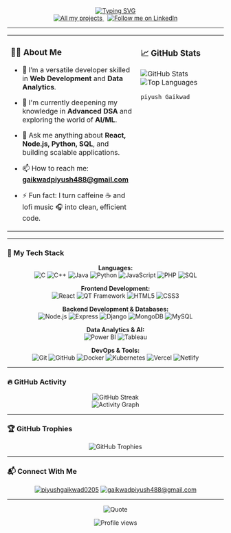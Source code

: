 <div align="center">
  <a href="https://github.com/piyushgaikwad0205">
    <img src="https://readme-typing-svg.herokuapp.com?font=Fira+Code&size=32&pause=1000&color=61DAFB&center=true&vCenter=true&width=1000&lines=Hi+there%2C+I'm+Piyush+Gaikwad+👋;A+passionate+Software+Developer;Data+Analyst+%26+AI+Enthusiast;Lifelong+learner+from+India+🇮🇳" alt="Typing SVG" />
  </a>
</div>

<div align="center"> 
  <a href="https://github.com/piyushgaikwad0205?tab=repositories">
    <img src="https://img.shields.io/badge/all_my_projects-1DA1F2?style=for-the-badge&logo=github&logoColor=white" alt="All my projects"/>
  </a>
  &nbsp;
  <a href="https://linkedin.com/in/piyushgaikwad0205">
    <img src="https://img.shields.io/badge/follow_me_on_LinkedIn-0A66C2?style=for-the-badge&logo=linkedin&logoColor=white" alt="Follow me on LinkedIn"/>
  </a>
</div>

---

<table>
  <tr>
    <td valign="top" width="60%">
      
### 🧑‍💻 About Me
- 🔭 I’m a versatile developer skilled in **Web Development** and **Data Analytics**.
- 🌱 I'm currently deepening my knowledge in **Advanced DSA** and exploring the world of **AI/ML**.
- 💬 Ask me anything about **React, Node.js, Python, SQL**, and building scalable applications.
- 📫 How to reach me: **gaikwadpiyush488@gmail.com**
- ⚡ Fun fact: I turn caffeine ☕ and lofi music 🎧 into clean, efficient code.

    </td>
    <td valign="top" width="40%">

### 📈 GitHub Stats
![GitHub Stats](https://github-readme-stats.vercel.app/api?username=piyushgaikwad0205&show_icons=true&theme=radical&hide_border=true&include_all_commits=true&count_private=true)
![Top Languages](https://github-readme-stats.vercel.app/api/top-langs/?username=piyushgaikwad0205&layout=compact&theme=radical&hide_border=true)
      
    piyush Gaikwad
  </tr>
</table>

---

### 🚀 My Tech Stack

<p align="center">
  <strong>Languages:</strong><br>
  <img src="https://img.shields.io/badge/C-A8B9CC?style=for-the-badge&logo=c&logoColor=white" alt="C">
  <img src="https://img.shields.io/badge/C++-00599C?style=for-the-badge&logo=cplusplus&logoColor=white" alt="C++">
  <img src="https://img.shields.io/badge/Java-ED8B00?style=for-the-badge&logo=openjdk&logoColor=white" alt="Java">
  <img src="https://img.shields.io/badge/Python-3776AB?style=for-the-badge&logo=python&logoColor=white" alt="Python">
  <img src="https://img.shields.io/badge/JavaScript-F7DF1E?style=for-the-badge&logo=javascript&logoColor=black" alt="JavaScript">
  <img src="https://img.shields.io/badge/PHP-777BB4?style=for-the-badge&logo=php&logoColor=white" alt="PHP">
  <img src="https://img.shields.io/badge/SQL-4479A1?style=for-the-badge&logo=mysql&logoColor=white" alt="SQL">
</p>

<p align="center">
  <strong>Frontend Development:</strong><br>
  <img src="https://img.shields.io/badge/React-20232A?style=for-the-badge&logo=react&logoColor=61DAFB" alt="React">
  <img src="https://img.shields.io/badge/Qt-41CD52?style=for-the-badge&logo=qt&logoColor=white" alt="QT Framework">
  <img src="https://img.shields.io/badge/HTML5-E34F26?style=for-the-badge&logo=html5&logoColor=white" alt="HTML5">
  <img src="https://img.shields.io/badge/CSS3-1572B6?style=for-the-badge&logo=css3&logoColor=white" alt="CSS3">
</p>

<p align="center">
  <strong>Backend Development & Databases:</strong><br>
  <img src="https://img.shields.io/badge/Node.js-339933?style=for-the-badge&logo=nodedotjs&logoColor=white" alt="Node.js">
  <img src="https://img.shields.io/badge/Express-000000?style=for-the-badge&logo=express&logoColor=white" alt="Express">
  <img src="https://img.shields.io/badge/Django-092E20?style=for-the-badge&logo=django&logoColor=white" alt="Django">
  <img src="https://img.shields.io/badge/MongoDB-4EA94B?style=for-the-badge&logo=mongodb&logoColor=white" alt="MongoDB">
  <img src="https://img.shields.io/badge/MySQL-4479A1?style=for-the-badge&logo=mysql&logoColor=white" alt="MySQL">
</p>

<p align="center">
  <strong>Data Analytics & AI:</strong><br>
  <img src="https://img.shields.io/badge/Power_BI-F2C811?style=for-the-badge&logo=powerbi&logoColor=black" alt="Power BI">
  <img src="https://img.shields.io/badge/Tableau-E97627?style=for-the-badge&logo=tableau&logoColor=white" alt="Tableau">
</p>

<p align="center">
  <strong>DevOps & Tools:</strong><br>
  <img src="https://img.shields.io/badge/Git-F05032?style=for-the-badge&logo=git&logoColor=white" alt="Git">
  <img src="https://img.shields.io/badge/GitHub-181717?style=for-the-badge&logo=github&logoColor=white" alt="GitHub">
  <img src="https://img.shields.io/badge/Docker-2496ED?style=for-the-badge&logo=docker&logoColor=white" alt="Docker">
  <img src="https://img.shields.io/badge/Kubernetes-326CE5?style=for-the-badge&logo=kubernetes&logoColor=white" alt="Kubernetes">
  <img src="https://img.shields.io/badge/Vercel-000000?style=for-the-badge&logo=vercel&logoColor=white" alt="Vercel">
  <img src="https://img.shields.io/badge/Netlify-00C7B7?style=for-the-badge&logo=netlify&logoColor=white" alt="Netlify">
</p>

---

### 🔥 GitHub Activity

<p align="center">
  <img src="https://github-readme-streak-stats.herokuapp.com?user=piyushgaikwad0205&theme=radical&hide_border=true" alt="GitHub Streak" />
  <br>
  <img src="https://github-readme-activity-graph.vercel.app/graph?username=piyushgaikwad0205&theme=github-compact&hide_border=true" alt="Activity Graph"/>
</p>

---

### 🏆 GitHub Trophies

<p align="center">
  <img src="https://github-profile-trophy.vercel.app/?username=piyushgaikwad0205&theme=gruvbox&no-frame=true&no-bg=true&margin-w=4" alt="GitHub Trophies"/>
</p>

---

### 📬 Connect With Me

<p align="center">
<a href="https://linkedin.com/in/piyushgaikwad0205" target="blank"><img align="center" src="https://img.shields.io/badge/-LinkedIn-blue?style=flat-square&logo=Linkedin&logoColor=white" alt="piyushgaikwad0205" /></a>
<a href="mailto:gaikwadpiyush488@gmail.com" target="blank"><img align="center" src="https://img.shields.io/badge/-Gmail-c14438?style=flat-square&logo=Gmail&logoColor=white" alt="gaikwadpiyush488@gmail.com" /></a>
</p>

---

<p align="center">
  <img src="https://quotes-github-readme.vercel.app/api?type=horizontal&theme=dark" alt="Quote">
</p>

<p align="center">
  <img src="https://komarev.com/ghpvc/?username=piyushgaikwad0205&label=PROFILE+VIEWS&color=0e75b6&style=flat" alt="Profile views" />
</p>
